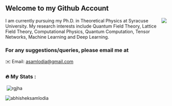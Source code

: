 ## Welcome to my Github Account
<a href="https://komarev.com/ghpvc/?username=abhisheksamlodia"><img align="right" src="https://komarev.com/ghpvc/?username=abhisheksamlodia&color=orange" /></a>

I am currently pursuing my Ph.D. in Theoretical Physics at Syracuse University. My research interests include Quantum Field Theory, Lattice Field Theory, Computational Physics, Quantum Computation, Tensor Networks, Machine Learning and Deep Learning.

### For any suggestions/queries, please email me at
✉️  Email: [asamlodia@gmail.com](mailto:asamlodi@gmail.com)

### :fire: My Stats :
 <p>&nbsp;<img align="center" src="https://github-readme-stats.vercel.app/api?username=abhisheksamlodia&show_icons=true&locale=en&theme=algolia" alt="rgjha" /></p>
 
<p><img align="left" src="https://github-readme-stats.vercel.app/api/top-langs?username=abhisheksamlodia&show_icons=true&theme=algolia&locale=en&layout=compact" alt="abhisheksamlodia" /></p>  

